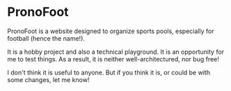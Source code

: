 # PronoFoot

PronoFoot is a website designed to organize sports pools, especially for football (hence the name!).

It is a hobby project and also a technical playground. It is an opportunity for me to test things. As a result, it is neither well-architectured, nor bug free!

I don't think it is useful to anyone. But if you think it is, or could be with some changes, let me know!
